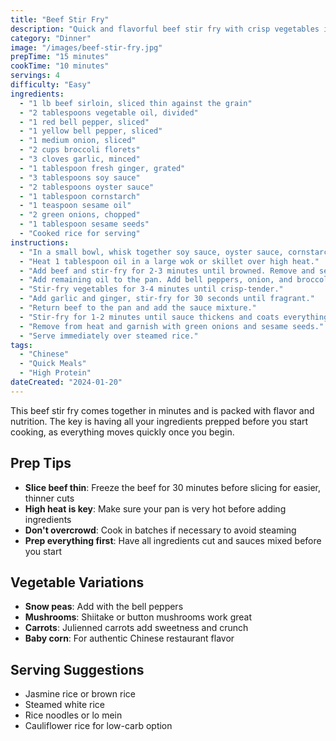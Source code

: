 ```yaml
---
title: "Beef Stir Fry"
description: "Quick and flavorful beef stir fry with crisp vegetables in a savory sauce. Perfect for busy weeknight dinners."
category: "Dinner"
image: "/images/beef-stir-fry.jpg"
prepTime: "15 minutes"
cookTime: "10 minutes"
servings: 4
difficulty: "Easy"
ingredients:
  - "1 lb beef sirloin, sliced thin against the grain"
  - "2 tablespoons vegetable oil, divided"
  - "1 red bell pepper, sliced"
  - "1 yellow bell pepper, sliced"
  - "1 medium onion, sliced"
  - "2 cups broccoli florets"
  - "3 cloves garlic, minced"
  - "1 tablespoon fresh ginger, grated"
  - "3 tablespoons soy sauce"
  - "2 tablespoons oyster sauce"
  - "1 tablespoon cornstarch"
  - "1 teaspoon sesame oil"
  - "2 green onions, chopped"
  - "1 tablespoon sesame seeds"
  - "Cooked rice for serving"
instructions:
  - "In a small bowl, whisk together soy sauce, oyster sauce, cornstarch, and sesame oil. Set aside."
  - "Heat 1 tablespoon oil in a large wok or skillet over high heat."
  - "Add beef and stir-fry for 2-3 minutes until browned. Remove and set aside."
  - "Add remaining oil to the pan. Add bell peppers, onion, and broccoli."
  - "Stir-fry vegetables for 3-4 minutes until crisp-tender."
  - "Add garlic and ginger, stir-fry for 30 seconds until fragrant."
  - "Return beef to the pan and add the sauce mixture."
  - "Stir-fry for 1-2 minutes until sauce thickens and coats everything."
  - "Remove from heat and garnish with green onions and sesame seeds."
  - "Serve immediately over steamed rice."
tags:
  - "Chinese"
  - "Quick Meals"
  - "High Protein"
dateCreated: "2024-01-20"
---
```


This beef stir fry comes together in minutes and is packed with flavor and nutrition. The key is having all your ingredients prepped before you start cooking, as everything moves quickly once you begin.

## Prep Tips

- **Slice beef thin**: Freeze the beef for 30 minutes before slicing for easier, thinner cuts
- **High heat is key**: Make sure your pan is very hot before adding ingredients
- **Don't overcrowd**: Cook in batches if necessary to avoid steaming
- **Prep everything first**: Have all ingredients cut and sauces mixed before you start

## Vegetable Variations

- **Snow peas**: Add with the bell peppers
- **Mushrooms**: Shiitake or button mushrooms work great
- **Carrots**: Julienned carrots add sweetness and crunch
- **Baby corn**: For authentic Chinese restaurant flavor

## Serving Suggestions

- Jasmine rice or brown rice
- Steamed white rice
- Rice noodles or lo mein
- Cauliflower rice for low-carb option
